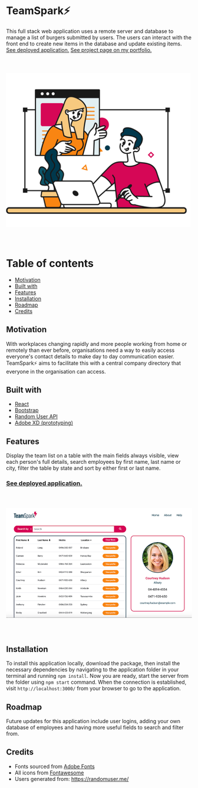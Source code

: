 # TeamSpark⚡
This full stack web application uses a remote server and database to manage a list of burgers submitted by users. The users can interact with the front end to create new items in the database and update existing items.
[See deployed application.](http://ferwicker.com/team-spark/)
[See project page on my portfolio.](http://ferwicker.com/projects/team-spark/)

<img src='./readme-assets/teamspark-help.png' style='width: 500px; margin: 40px 0;'>

 # Table of contents
 - [Motivation](#motivation)
 - [Built with](#built-with)
 - [Features](#features)
 - [Installation](#installation)
 - [Roadmap](#roadmap)
 - [Credits](#credits)

## Motivation
With workplaces changing rapidly and more people working from home or remotely than ever before, organisations need a way to easily access everyone's contact details to make day to day communication easier. TeamSpark⚡ aims to facilitate this with a central company directory that everyone in the organisation can access.

## Built with
- [React](https://reactjs.org/)
- [Bootstrap](https://getbootstrap.com/)
- [Random User API](https://randomuser.me/)
- [Adobe XD (prototyping)](https://www.adobe.com/au/products/xd.html)

## Features
Display the team list on a table with the main fields always visible, view each person's full details, search employees by first name, last name or city, filter the table by state and sort by either first or last name.
###  [See deployed application.](http://ferwicker.com/team-spark/)

<img src='./readme-assets/screenshot.jpg' style='width: 600px; margin: 40px 0;'>


## Installation
To install this application locally, download the package, then install the necessary dependencies by navigating to the application folder in your terminal and running `npm install`. Now you are ready, start the server from the folder using `npm start` command. When the connection is established, visit `http://localhost:3000/` from your browser to go to the application.

## Roadmap
Future updates for this application include user logins, adding your own database of employees and having more useful fields to search and filter from.

## Credits
- Fonts sourced from [Adobe Fonts](https://fonts.adobe.com/)
- All icons from <a href="https://fontawesome.com/" title="Fontawesome">Fontawesome</a>
- Users generated from: https://randomuser.me/
